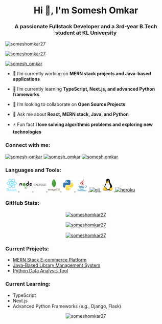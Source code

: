 <h1 align="center">Hi 👋, I'm Somesh Omkar</h1>
<h3 align="center">A passionate Fullstack Developer and a 3rd-year B.Tech student at KL University</h3>

<p align="left"> <img src="https://komarev.com/ghpvc/?username=someshomkar27&label=Profile%20views&color=0e75b6&style=flat" alt="someshomkar27" /> </p>

<p align="left"> 
  <a href="https://github.com/ryo-ma/github-profile-trophy">
    <img src="https://github-profile-trophy.vercel.app/?username=someshomkar27&theme=juicyfresh" alt="someshomkar27" />
  </a> 
</p>

<p align="left"> <a href="https://twitter.com/somesh_omkar" target="blank"><img src="https://img.shields.io/twitter/follow/somesh_omkar?logo=twitter&style=for-the-badge" alt="somesh_omkar" /></a> </p>

- 🔭 I’m currently working on **MERN stack projects and Java-based applications**

- 🌱 I’m currently learning **TypeScript, Next.js, and advanced Python frameworks**

- 👯 I’m looking to collaborate on **Open Source Projects**

- 💬 Ask me about **React, MERN stack, Java, and Python**

- ⚡ Fun fact **I love solving algorithmic problems and exploring new technologies**

<h3 align="left">Connect with me:</h3>
<p align="left">
<a href="https://linkedin.com/in/somesh-omkar" target="blank"><img align="center" src="https://cdn.jsdelivr.net/npm/simple-icons@3.0.1/icons/linkedin.svg" alt="somesh-omkar" height="30" width="40" /></a>
<a href="https://twitter.com/somesh_omkar" target="blank"><img align="center" src="https://cdn.jsdelivr.net/npm/simple-icons@3.0.1/icons/twitter.svg" alt="somesh_omkar" height="30" width="40" /></a>
<a href="https://instagram.com/somesh.omkar" target="blank"><img align="center" src="https://cdn.jsdelivr.net/npm/simple-icons@3.0.1/icons/instagram.svg" alt="somesh.omkar" height="30" width="40" /></a>
</p>

<h3 align="left">Languages and Tools:</h3>
<p align="left"> 
<a href="https://reactjs.org/" target="_blank" rel="noreferrer"> <img src="https://raw.githubusercontent.com/devicons/devicon/master/icons/react/react-original-wordmark.svg" alt="react" width="40" height="40"/> </a> 
<a href="https://nodejs.org" target="_blank" rel="noreferrer"> <img src="https://raw.githubusercontent.com/devicons/devicon/master/icons/nodejs/nodejs-original-wordmark.svg" alt="nodejs" width="40" height="40"/> </a> 
<a href="https://expressjs.com" target="_blank" rel="noreferrer"> <img src="https://raw.githubusercontent.com/devicons/devicon/master/icons/express/express-original-wordmark.svg" alt="express" width="40" height="40"/> </a> 
<a href="https://www.mongodb.com/" target="_blank" rel="noreferrer"> <img src="https://raw.githubusercontent.com/devicons/devicon/master/icons/mongodb/mongodb-original-wordmark.svg" alt="mongodb" width="40" height="40"/> </a> 
<a href="https://www.python.org" target="_blank" rel="noreferrer"> <img src="https://raw.githubusercontent.com/devicons/devicon/master/icons/python/python-original.svg" alt="python" width="40" height="40"/> </a> 
<a href="https://www.java.com" target="_blank" rel="noreferrer"> <img src="https://raw.githubusercontent.com/devicons/devicon/master/icons/java/java-original.svg" alt="java" width="40" height="40"/> </a> 
<a href="https://git-scm.com/" target="_blank" rel="noreferrer"> <img src="https://www.vectorlogo.zone/logos/git-scm/git-scm-icon.svg" alt="git" width="40" height="40"/> </a> 
<a href="https://www.linux.org/" target="_blank" rel="noreferrer"> <img src="https://raw.githubusercontent.com/devicons/devicon/master/icons/linux/linux-original.svg" alt="linux" width="40" height="40"/> </a> 
<a href="https://www.heroku.com/" target="_blank" rel="noreferrer"> <img src="https://www.vectorlogo.zone/logos/heroku/heroku-icon.svg" alt="heroku" width="40" height="40"/> </a> 
</p>

<h3 align="left">GitHub Stats:</h3>
<p align="center">
<a href="https://github.com/someshomkar27">
<img align="center" src="https://github-readme-stats.vercel.app/api?username=someshomkar27&show_icons=true&locale=en&theme=radical" alt="someshomkar27" />
</a>
</p>
<p align="center">
<a href="https://github.com/someshomkar27">
<img align="center" src="https://github-readme-streak-stats.herokuapp.com/?user=someshomkar27&theme=radical" alt="someshomkar27" />
</a>
</p>
<p align="center">
<a href="https://github.com/someshomkar27">
<img align="center" src="https://github-readme-stats.vercel.app/api/top-langs?username=someshomkar27&show_icons=true&locale=en&layout=compact&theme=radical" alt="someshomkar27" />
</a>
</p>

<h3 align="left">Current Projects:</h3>
<ul>
<li><a href="https://github.com/someshomkar27/project1">MERN Stack E-commerce Platform</a></li>
<li><a href="https://github.com/someshomkar27/project2">Java-Based Library Management System</a></li>
<li><a href="https://github.com/someshomkar27/project3">Python Data Analysis Tool</a></li>
</ul>

<h3 align="left">Current Learning:</h3>
<ul>
<li>TypeScript</li>
<li>Next.js</li>
<li>Advanced Python Frameworks (e.g., Django, Flask)</li>
</ul>

<p align="center">
<img src="https://github-readme-activity-graph.vercel.app/graph?username=someshomkar27&bg_color=0d1117&color=79ff97&line=79ff97&point=ffffff&area=true&hide_border=true" alt="someshomkar27" />
</p>
